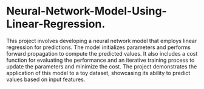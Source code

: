 # Neural-Network-Model-Using-Linear-Regression.
This project involves developing a neural network model that employs linear regression for predictions. The model initializes parameters and performs forward propagation to compute the predicted values. It also includes a cost function for evaluating the performance and an iterative training process to update the parameters and minimize the cost. The project demonstrates the application of this model to a toy dataset, showcasing its ability to predict values based on input features.


